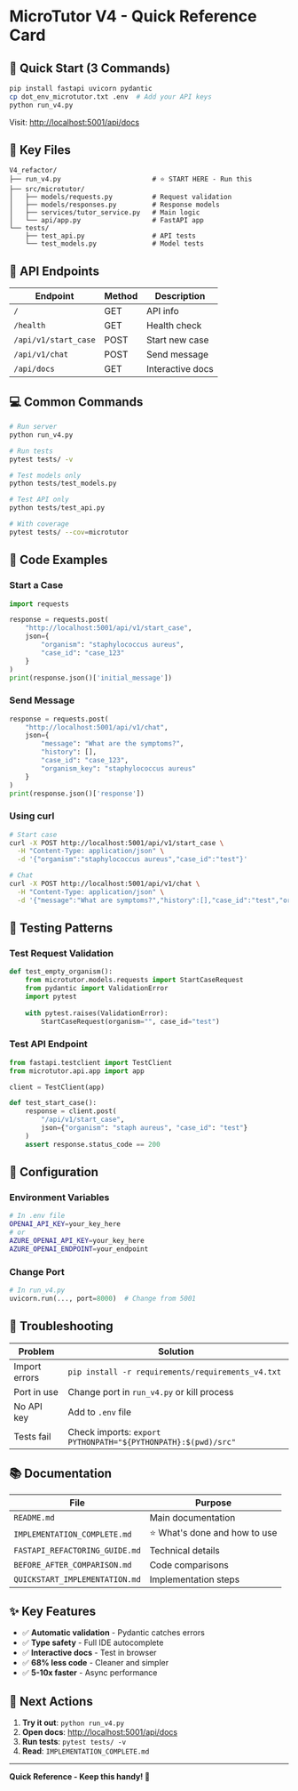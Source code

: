 # MicroTutor V4 - Quick Reference Card

## 🚀 Quick Start (3 Commands)

```bash
pip install fastapi uvicorn pydantic
cp dot_env_microtutor.txt .env  # Add your API keys
python run_v4.py
```

Visit: <http://localhost:5001/api/docs>

## 📍 Key Files

```
V4_refactor/
├── run_v4.py                       # ⭐ START HERE - Run this
├── src/microtutor/
│   ├── models/requests.py          # Request validation
│   ├── models/responses.py         # Response models
│   ├── services/tutor_service.py   # Main logic
│   └── api/app.py                  # FastAPI app
└── tests/
    ├── test_api.py                 # API tests
    └── test_models.py              # Model tests
```

## 🔗 API Endpoints

| Endpoint | Method | Description |
|----------|--------|-------------|
| `/` | GET | API info |
| `/health` | GET | Health check |
| `/api/v1/start_case` | POST | Start new case |
| `/api/v1/chat` | POST | Send message |
| `/api/docs` | GET | Interactive docs |

## 💻 Common Commands

```bash
# Run server
python run_v4.py

# Run tests
pytest tests/ -v

# Test models only
python tests/test_models.py

# Test API only
python tests/test_api.py

# With coverage
pytest tests/ --cov=microtutor
```

## 📝 Code Examples

### Start a Case

```python
import requests

response = requests.post(
    "http://localhost:5001/api/v1/start_case",
    json={
        "organism": "staphylococcus aureus",
        "case_id": "case_123"
    }
)
print(response.json()['initial_message'])
```

### Send Message

```python
response = requests.post(
    "http://localhost:5001/api/v1/chat",
    json={
        "message": "What are the symptoms?",
        "history": [],
        "case_id": "case_123",
        "organism_key": "staphylococcus aureus"
    }
)
print(response.json()['response'])
```

### Using curl

```bash
# Start case
curl -X POST http://localhost:5001/api/v1/start_case \
  -H "Content-Type: application/json" \
  -d '{"organism":"staphylococcus aureus","case_id":"test"}'

# Chat
curl -X POST http://localhost:5001/api/v1/chat \
  -H "Content-Type: application/json" \
  -d '{"message":"What are symptoms?","history":[],"case_id":"test","organism_key":"staphylococcus aureus"}'
```

## 🧪 Testing Patterns

### Test Request Validation

```python
def test_empty_organism():
    from microtutor.models.requests import StartCaseRequest
    from pydantic import ValidationError
    import pytest
    
    with pytest.raises(ValidationError):
        StartCaseRequest(organism="", case_id="test")
```

### Test API Endpoint

```python
from fastapi.testclient import TestClient
from microtutor.api.app import app

client = TestClient(app)

def test_start_case():
    response = client.post(
        "/api/v1/start_case",
        json={"organism": "staph aureus", "case_id": "test"}
    )
    assert response.status_code == 200
```

## 🔧 Configuration

### Environment Variables

```bash
# In .env file
OPENAI_API_KEY=your_key_here
# or
AZURE_OPENAI_API_KEY=your_key_here
AZURE_OPENAI_ENDPOINT=your_endpoint
```

### Change Port

```python
# In run_v4.py
uvicorn.run(..., port=8000)  # Change from 5001
```

## 🐛 Troubleshooting

| Problem | Solution |
|---------|----------|
| Import errors | `pip install -r requirements/requirements_v4.txt` |
| Port in use | Change port in `run_v4.py` or kill process |
| No API key | Add to `.env` file |
| Tests fail | Check imports: `export PYTHONPATH="${PYTHONPATH}:$(pwd)/src"` |

## 📚 Documentation

| File | Purpose |
|------|---------|
| `README.md` | Main documentation |
| `IMPLEMENTATION_COMPLETE.md` | ⭐ What's done and how to use |
| `FASTAPI_REFACTORING_GUIDE.md` | Technical details |
| `BEFORE_AFTER_COMPARISON.md` | Code comparisons |
| `QUICKSTART_IMPLEMENTATION.md` | Implementation steps |

## ✨ Key Features

- ✅ **Automatic validation** - Pydantic catches errors
- ✅ **Type safety** - Full IDE autocomplete
- ✅ **Interactive docs** - Test in browser
- ✅ **68% less code** - Cleaner and simpler
- ✅ **5-10x faster** - Async performance

## 🎯 Next Actions

1. **Try it out**: `python run_v4.py`
2. **Open docs**: <http://localhost:5001/api/docs>
3. **Run tests**: `pytest tests/ -v`
4. **Read**: `IMPLEMENTATION_COMPLETE.md`

---

**Quick Reference - Keep this handy! 📌**
